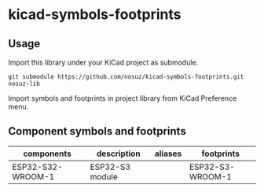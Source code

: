 # kicad-symbols-footprints

## Usage

Import this library under your KiCad project as submodule.

```
git submodule https://github.com/nosuz/kicad-symbols-footprints.git nosuz-lib
```

Import symbols and footprints in project library from KiCad Preference menu.


## Component symbols and footprints

| components        | description     | aliases | footprints       |
| ----------------- | --------------- | ------- | ---------------- |
| ESP32-S32-WROOM-1 | ESP32-S3 module |         | ESP32-S3-WROOM-1 |
